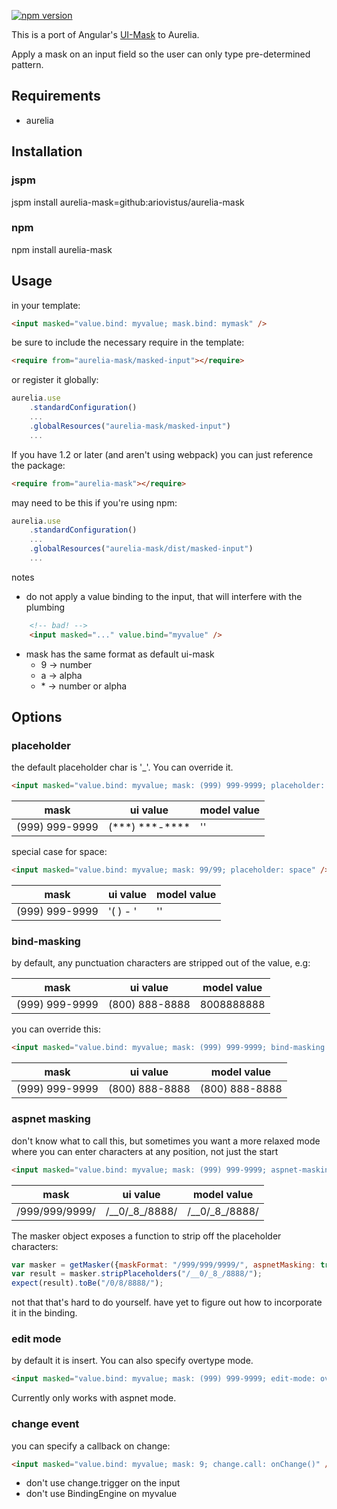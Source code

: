 [![npm version](https://badge.fury.io/js/aurelia-mask.svg)](http://badge.fury.io/js/aurelia-mask)

This is a port of Angular's [UI-Mask][ui-mask] to Aurelia.

Apply a mask on an input field so the user can only type pre-determined pattern.

## Requirements

- aurelia

## Installation

### jspm

jspm install aurelia-mask=github:ariovistus/aurelia-mask

### npm

npm install aurelia-mask

## Usage

in your template:

```html
<input masked="value.bind: myvalue; mask.bind: mymask" />
```

be sure to include the necessary require in the template:

```html
<require from="aurelia-mask/masked-input"></require>
```

or register it globally:

```js
aurelia.use
    .standardConfiguration()
    ...
    .globalResources("aurelia-mask/masked-input")
    ...
```

If you have 1.2 or later (and aren't using webpack) you can just reference the package:

```html
<require from="aurelia-mask"></require>
```

may need to be this if you're using npm:

```js
aurelia.use
    .standardConfiguration()
    ...
    .globalResources("aurelia-mask/dist/masked-input")
    ...
```


notes

- do not apply a value binding to the input, that will interfere with the plumbing
```html
    <!-- bad! -->
    <input masked="..." value.bind="myvalue" />
```
- mask has the same format as default ui-mask
  - 9 → number
  - a → alpha
  - \* → number or alpha


## Options

### placeholder

the default placeholder char is '\_'. You can override it.

```html
<input masked="value.bind: myvalue; mask: (999) 999-9999; placeholder: *" />

```

| mask            | ui value       | model value |
| ----            | --------       | ----------- |
| (999) 999-9999  | (\*\*\*) \*\*\*-\*\*\*\* | ''          |

special case for space:

```html
<input masked="value.bind: myvalue; mask: 99/99; placeholder: space" />

```

| mask            | ui value       | model value |
| ----            | --------       | ----------- |
| (999) 999-9999  | '(   )    -    ' | ''          |

### bind-masking

by default, any punctuation characters are stripped out of the value, e.g:


| mask            | ui value       | model value |
| ----            | --------       | ----------- |
| (999) 999-9999  | (800) 888-8888 | 8008888888  |

you can override this:

```html
<input masked="value.bind: myvalue; mask: (999) 999-9999; bind-masking: true" />

```

| mask            | ui value       | model value     |
| ----            | --------       | -----------     |
| (999) 999-9999  | (800) 888-8888 | (800) 888-8888  |

### aspnet masking

don't know what to call this, but sometimes you want a more relaxed mode where you can enter characters
at any position, not just the start

```html
<input masked="value.bind: myvalue; mask: (999) 999-9999; aspnet-masking: true;" />

```

| mask            | ui value       | model value     |
| ----            | --------       | -----------     |
| /999/999/9999/  | /\_\_0/\_8\_/8888/ | /\_\_0/\_8\_/8888/  |

The masker object exposes a function to strip off the placeholder characters:

```javascript
var masker = getMasker({maskFormat: "/999/999/9999/", aspnetMasking: true})
var result = masker.stripPlaceholders("/__0/_8_/8888/");
expect(result).toBe("/0/8/8888/");
```
not that that's hard to do yourself. have yet to figure out how to incorporate it in the binding.

### edit mode

by default it is insert. You can also specify overtype mode. 

```html
<input masked="value.bind: myvalue; mask: (999) 999-9999; edit-mode: overtype" />
```

Currently only works with aspnet mode.

### change event

you can specify a callback on change:

```html
<input masked="value.bind: myvalue; mask: 9; change.call: onChange()" />
```

- don't use change.trigger on the input
- don't use BindingEngine on myvalue

[ui-mask]: https://github.com/angular-ui/ui-mask
